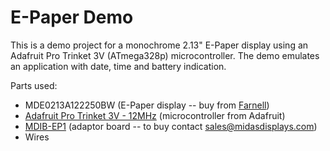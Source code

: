 # E-Paper Demo
This is a demo project for a monochrome 2.13" E-Paper display using an Adafruit Pro Trinket 3V (ATmega328p) microcontroller.
The demo emulates an application with date, time and battery indication.

Parts used:
- MDE0213A122250BW      (E-Paper display  --  buy from [Farnell](https://uk.farnell.com/midas/mde0213a122250bw/e-paper-display-122-x-250-pixels/dp/3154926 "MDE0213A122250BW from Midas Displays")) 
- [Adafruit Pro Trinket 3V - 12MHz](https://www.adafruit.com/product/2010)     (microcontroller from Adafruit)
- [MDIB-EP1](https://www.midasdisplays.com/product-explorer/accessories/e-paper-driver-solutions/mdib-ep1)     (adaptor board -- to buy contact <sales@midasdisplays.com>)
- Wires
